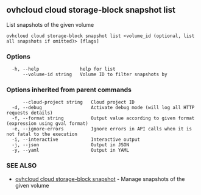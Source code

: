 ## ovhcloud cloud storage-block snapshot list

List snapshots of the given volume

```
ovhcloud cloud storage-block snapshot list <volume_id (optional, list all snapshots if omitted)> [flags]
```

### Options

```
  -h, --help               help for list
      --volume-id string   Volume ID to filter snapshots by
```

### Options inherited from parent commands

```
      --cloud-project string   Cloud project ID
  -d, --debug                  Activate debug mode (will log all HTTP requests details)
  -f, --format string          Output value according to given format (expression using gval format)
  -e, --ignore-errors          Ignore errors in API calls when it is not fatal to the execution
  -i, --interactive            Interactive output
  -j, --json                   Output in JSON
  -y, --yaml                   Output in YAML
```

### SEE ALSO

* [ovhcloud cloud storage-block snapshot](ovhcloud_cloud_storage-block_snapshot.md)	 - Manage snapshots of the given volume

